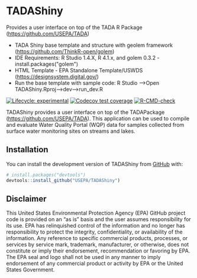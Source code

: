<!-- README.md is generated from README.Rmd. Please edit that file. 
You’ll still need to render `README.Rmd` regularly, to keep `README.md`
up-to-date. `devtools::build_readme()` is handy for this. You could also
use GitHub Actions to re-render `README.Rmd` every time you push. An
example workflow can be found here:
<https://github.com/r-lib/actions/tree/v1/examples>.-->

# TADAShiny
Provides a user interface on top of the TADA R Package (https://github.com/USEPA/TADA)
- TADA Shiny base template and structure with geolem framework  (https://github.com/ThinkR-open/golem) 
- IDE Requirements: R Studio 1.4.X, R 4.1.x, and golem 0.3.2 - install.packages("golem")
- HTML Template - EPA Standalone Template/USWDS (https://designsystem.digital.gov/)
- Run the base template with sample code: R Studio -->Open TADAShiny.Rproj-->dev-->run_dev.R

<!-- badges: start -->

[![Lifecycle:
experimental](https://img.shields.io/badge/lifecycle-experimental-orange.svg)](https://lifecycle.r-lib.org/articles/stages.html#experimental)
[![Codecov test
coverage](https://codecov.io/gh/USEPA/TADAShiny/branch/develop/graph/badge.svg)](https://app.codecov.io/gh/USEPA/TADAShiny?branch=develop)
[![R-CMD-check](https://github.com/USEPA/TADAShiny/actions/workflows/R-CMD-check.yaml/badge.svg)](https://github.com/USEPA/TADAShiny/actions/workflows/R-CMD-check.yaml)
<!-- badges: end -->

TADAShiny provides a user interface on top of the TADAPackage
(<https://github.com/USEPA/TADA>). This application can be used to
compile and evaluate Water Quality Portal (WQP) data for samples
collected from surface water monitoring sites on streams and lakes.

## Installation

You can install the development version of TADAShiny from
[GitHub](https://github.com/) with:

``` r
# install.packages("devtools")
devtools::install_github("USEPA/TADAShiny")
```

## Disclaimer

This United States Environmental Protection Agency (EPA) GitHub project
code is provided on an “as is” basis and the user assumes responsibility
for its use. EPA has relinquished control of the information and no
longer has responsibility to protect the integrity, confidentiality, or
availability of the information. Any reference to specific commercial
products, processes, or services by service mark, trademark,
manufacturer, or otherwise, does not constitute or imply their
endorsement, recommendation or favoring by EPA. The EPA seal and logo
shall not be used in any manner to imply endorsement of any commercial
product or activity by EPA or the United States Government.
